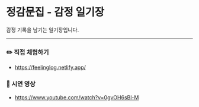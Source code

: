 # 정감문집 - 감정 일기장
감정 기록을 남기는 일기장입니다.

---

### ✏️ 직접 체험하기
- https://feelinglog.netlify.app/
### 🎥 시연 영상
- https://www.youtube.com/watch?v=0gvOH6sBl-M
